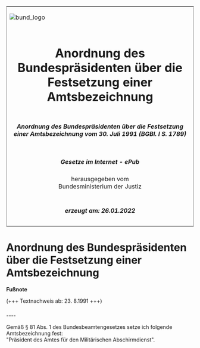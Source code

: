 <span id="DECKBLATT.html"></span>

<table border="0" frame="border" width="100%">

<tr valign="top">

<td align="left">

![bund\_logo](BfJ_2021_Web_de_de.gif)

</td>

<td align="right">

 

</td>

</tr>

<tr align="center" valign="middle">

<td colspan="2">

# Anordnung des Bundespräsidenten über die Festsetzung einer Amtsbezeichnung

</td>

</tr>

<tr align="center" valign="middle">

<td colspan="2">

##### Anordnung des Bundespräsidenten über die Festsetzung einer Amtsbezeichnung vom 30. Juli 1991 (BGBl. I S. 1789)

</td>

</tr>

<tr align="center" valign="middle">

<td colspan="2">

  
  

##### Gesetze im Internet - ePub  
  
herausgegeben vom  
Bundesministerium der Justiz

</td>

</tr>

<tr align="center" valign="bottom">

<td colspan="2">

  
  

##### erzeugt am: 26.01.2022

</td>

</tr>

</table>

<span id="BJNR017890991.html"></span>

# Anordnung des Bundespräsidenten über die Festsetzung einer Amtsbezeichnung

<div>

  
**Fußnote**

<div class="jnhtml">

<div>

<div class="jurAbsatz">

(+++ Textnachweis ab: 23. 8.1991 +++)

</div>

</div>

</div>

</div>

<span id="BJNR017890991BJNE000100307.html"></span>

###   
\----

<div>

<div class="jnhtml">

<div>

<div class="jurAbsatz">

Gemäß § 81 Abs. 1 des Bundesbeamtengesetzes setze ich folgende
Amtsbezeichnung fest:  
"Präsident des Amtes für den Militärischen Abschirmdienst".

</div>

</div>

</div>

</div>
